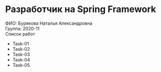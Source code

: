# Разработчик на Spring Framework

 ФИО: Бурякова Наталья Александровна    
 Группа: 2020-11    
 Список работ    
 - Task-01
 - Task-02
 - Task-03
 - Task-04
 - Task-05
